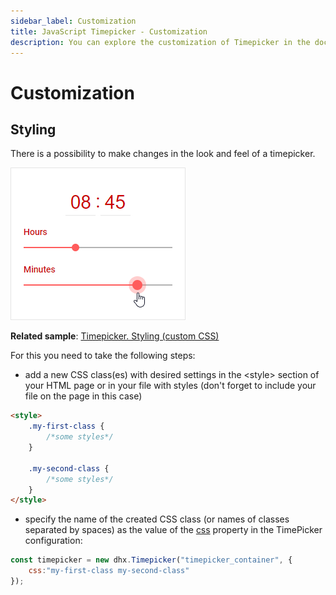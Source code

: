 ```yaml
---
sidebar_label: Customization
title: JavaScript Timepicker - Customization 
description: You can explore the customization of Timepicker in the documentation of the DHTMLX JavaScript UI library. Browse developer guides and API reference, try out code examples and live demos, and download a free 30-day evaluation version of DHTMLX Suite 7.
---
```


# Customization

## Styling

There is a possibility to make changes in the look and feel of a timepicker. 

![](../assets/timepicker/custom_style.png)

**Related sample**: [Timepicker. Styling (custom CSS)](https://snippet.dhtmlx.com/n4xfu4e9)

For this you need to take the following steps:

- add a new CSS class(es) with desired settings in the &lt;style&gt; section of your HTML page or in your file with styles (don't forget to include your file on the page in this case)

~~~html
<style>
	.my-first-class {
		/*some styles*/
	}
    
    .my-second-class {
		/*some styles*/
	}
</style>
~~~

- specify the name of the created CSS class (or names of classes separated by spaces) as the value of the [css](timepicker/api/timepicker_css_config.md) property in the TimePicker configuration:

~~~js
const timepicker = new dhx.Timepicker("timepicker_container", { 
    css:"my-first-class my-second-class"
});
~~~

